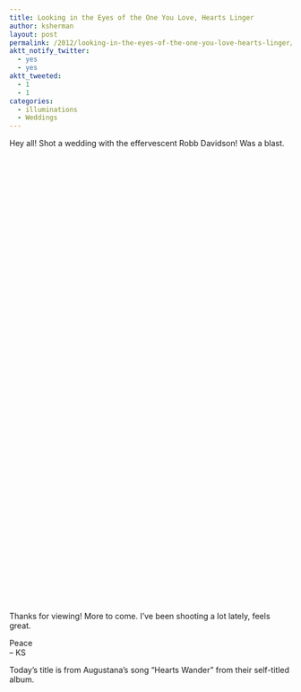 ```yaml
---
title: Looking in the Eyes of the One You Love, Hearts Linger
author: ksherman
layout: post
permalink: /2012/looking-in-the-eyes-of-the-one-you-love-hearts-linger/
aktt_notify_twitter:
  - yes
  - yes
aktt_tweeted:
  - 1
  - 1
categories:
  - illuminations
  - Weddings
---
```

Hey all! Shot a wedding with the effervescent Robb Davidson! Was a blast.

<p style="text-align: center;">
  <img src="https://s3-us-west-2.amazonaws.com/assets.kshermphoto.com/wp-content/uploads/2012/05/DuquetteWedding-1.jpg" alt="" />
</p>

<p style="text-align: center;">
  <img src="https://s3-us-west-2.amazonaws.com/assets.kshermphoto.com/wp-content/uploads/2012/05/DuquetteWedding-3.jpg" alt="" />
</p>

<p style="text-align: center;">
  <img src="https://s3-us-west-2.amazonaws.com/assets.kshermphoto.com/wp-content/uploads/2012/05/DuquetteWedding-4.jpg" alt="" />
</p>

<p style="text-align: center;">
  <img src="https://s3-us-west-2.amazonaws.com/assets.kshermphoto.com/wp-content/uploads/2012/05/DuquetteWedding-6.jpg" alt="" />
</p>

<p style="text-align: center;">
  <img src="https://s3-us-west-2.amazonaws.com/assets.kshermphoto.com/wp-content/uploads/2012/05/DuquetteWedding-7.jpg" alt="" />
</p>

<p style="text-align: center;">
  <img src="https://s3-us-west-2.amazonaws.com/assets.kshermphoto.com/wp-content/uploads/2012/05/DuquetteWedding-8.jpg" alt="" />
</p>

<p style="text-align: center;">
  <img src="https://s3-us-west-2.amazonaws.com/assets.kshermphoto.com/wp-content/uploads/2012/05/DuquetteWedding-9.jpg" alt="" />
</p>

<p style="text-align: center;">
  <img src="https://s3-us-west-2.amazonaws.com/assets.kshermphoto.com/wp-content/uploads/2012/05/DuquetteWedding-10.jpg" alt="" />
</p>

<p style="text-align: center;">
  <img src="https://s3-us-west-2.amazonaws.com/assets.kshermphoto.com/wp-content/uploads/2012/05/DuquetteWedding-12.jpg" alt="" />
</p>

<p style="text-align: center;">
  <img src="https://s3-us-west-2.amazonaws.com/assets.kshermphoto.com/wp-content/uploads/2012/05/DuquetteWedding-13.jpg" alt="" />
</p>

<p style="text-align: center;">
  <img src="https://s3-us-west-2.amazonaws.com/assets.kshermphoto.com/wp-content/uploads/2012/05/DuquetteWedding-14.jpg" alt="" />
</p>

<p style="text-align: center;">
  <img src="https://s3-us-west-2.amazonaws.com/assets.kshermphoto.com/wp-content/uploads/2012/05/DuquetteWedding-16.jpg" alt="" />
</p>

<p style="text-align: center;">
  <img src="https://s3-us-west-2.amazonaws.com/assets.kshermphoto.com/wp-content/uploads/2012/05/DuquetteWedding-19.jpg" alt="" />
</p>

<p style="text-align: center;">
  <img src="https://s3-us-west-2.amazonaws.com/assets.kshermphoto.com/wp-content/uploads/2012/05/DuquetteWedding-20.jpg" alt="" />
</p>

<p style="text-align: center;">
  <img src="https://s3-us-west-2.amazonaws.com/assets.kshermphoto.com/wp-content/uploads/2012/05/DuquetteWedding-23.jpg" alt="" />
</p>

<p style="text-align: center;">
  <img src="https://s3-us-west-2.amazonaws.com/assets.kshermphoto.com/wp-content/uploads/2012/05/DuquetteWedding-25.jpg" alt="" />
</p>

<p style="text-align: center;">
  <img src="https://s3-us-west-2.amazonaws.com/assets.kshermphoto.com/wp-content/uploads/2012/05/DuquetteWedding-26.jpg" alt="" />
</p>

<p style="text-align: center;">
  <img src="https://s3-us-west-2.amazonaws.com/assets.kshermphoto.com/wp-content/uploads/2012/05/DuquetteWedding-27.jpg" alt="" />
</p>

<p style="text-align: center;">
  <img src="https://s3-us-west-2.amazonaws.com/assets.kshermphoto.com/wp-content/uploads/2012/05/DuquetteWedding-29.jpg" alt="" />
</p>

<p style="text-align: center;">
  <img src="https://s3-us-west-2.amazonaws.com/assets.kshermphoto.com/wp-content/uploads/2012/05/DuquetteWedding-32.jpg" alt="" />
</p>

<p style="text-align: center;">
  <img src="https://s3-us-west-2.amazonaws.com/assets.kshermphoto.com/wp-content/uploads/2012/05/DuquetteWedding-33.jpg" alt="" />
</p>

<p style="text-align: center;">
  <img src="https://s3-us-west-2.amazonaws.com/assets.kshermphoto.com/wp-content/uploads/2012/05/DuquetteWedding-34.jpg" alt="" />
</p>

<p style="text-align: center;">
  <img src="https://s3-us-west-2.amazonaws.com/assets.kshermphoto.com/wp-content/uploads/2012/05/DuquetteWedding-35.jpg" alt="" />
</p>

<p style="text-align: center;">
  <img src="https://s3-us-west-2.amazonaws.com/assets.kshermphoto.com/wp-content/uploads/2012/05/DuquetteWedding-37.jpg" alt="" />
</p>

<p style="text-align: center;">
  <img src="https://s3-us-west-2.amazonaws.com/assets.kshermphoto.com/wp-content/uploads/2012/05/DuquetteWedding-38.jpg" alt="" />
</p>

<p style="text-align: center;">
  <img src="https://s3-us-west-2.amazonaws.com/assets.kshermphoto.com/wp-content/uploads/2012/05/DuquetteWedding-39.jpg" alt="" />
</p>

<p style="text-align: center;">
  <img src="https://s3-us-west-2.amazonaws.com/assets.kshermphoto.com/wp-content/uploads/2012/05/DuquetteWedding-41.jpg" alt="" />
</p>

<p style="text-align: center;">
  <img src="https://s3-us-west-2.amazonaws.com/assets.kshermphoto.com/wp-content/uploads/2012/05/DuquetteWedding-43.jpg" alt="" />
</p>

<p style="text-align: center;">
  <img src="https://s3-us-west-2.amazonaws.com/assets.kshermphoto.com/wp-content/uploads/2012/05/DuquetteWedding-44.jpg" alt="" />
</p>

<p style="text-align: center;">
  <img src="https://s3-us-west-2.amazonaws.com/assets.kshermphoto.com/wp-content/uploads/2012/05/DuquetteWedding-45.jpg" alt="" />
</p>

<p style="text-align: center;">
  <img src="https://s3-us-west-2.amazonaws.com/assets.kshermphoto.com/wp-content/uploads/2012/05/DuquetteWedding-46.jpg" alt="" />
</p>

<p style="text-align: center;">
  <img src="https://s3-us-west-2.amazonaws.com/assets.kshermphoto.com/wp-content/uploads/2012/05/DuquetteWedding-47.jpg" alt="" />
</p>

<p style="text-align: center;">
  <img src="https://s3-us-west-2.amazonaws.com/assets.kshermphoto.com/wp-content/uploads/2012/05/DuquetteWedding-48.jpg" alt="" />
</p>

<p style="text-align: center;">
  <img src="https://s3-us-west-2.amazonaws.com/assets.kshermphoto.com/wp-content/uploads/2012/05/DuquetteWedding-49.jpg" alt="" />
</p>

<p style="text-align: center;">
  <img src="https://s3-us-west-2.amazonaws.com/assets.kshermphoto.com/wp-content/uploads/2012/05/DuquetteWedding-51.jpg" alt="" />
</p>

<p style="text-align: center;">
  <img src="https://s3-us-west-2.amazonaws.com/assets.kshermphoto.com/wp-content/uploads/2012/05/DuquetteWedding-52.jpg" alt="" />
</p>

<p style="text-align: center;">
  <img src="https://s3-us-west-2.amazonaws.com/assets.kshermphoto.com/wp-content/uploads/2012/05/DuquetteWedding-53.jpg" alt="" />
</p>

<p style="text-align: center;">
  <img src="https://s3-us-west-2.amazonaws.com/assets.kshermphoto.com/wp-content/uploads/2012/05/DuquetteWedding-54.jpg" alt="" />
</p>

<p style="text-align: center;">
  <img src="https://s3-us-west-2.amazonaws.com/assets.kshermphoto.com/wp-content/uploads/2012/05/DuquetteWedding-55.jpg" alt="" />
</p>

<p style="text-align: center;">
  <img src="https://s3-us-west-2.amazonaws.com/assets.kshermphoto.com/wp-content/uploads/2012/05/DuquetteWedding-56.jpg" alt="" />
</p>

<p style="text-align: center;">
  <img src="https://s3-us-west-2.amazonaws.com/assets.kshermphoto.com/wp-content/uploads/2012/05/DuquetteWedding-57.jpg" alt="" />
</p>

<p style="text-align: center;">
  <img src="https://s3-us-west-2.amazonaws.com/assets.kshermphoto.com/wp-content/uploads/2012/05/DuquetteWedding-58.jpg" alt="" />
</p>

<p style="text-align: center;">
  <img src="https://s3-us-west-2.amazonaws.com/assets.kshermphoto.com/wp-content/uploads/2012/05/DuquetteWedding-60.jpg" alt="" />
</p>

<p style="text-align: center;">
  <img src="https://s3-us-west-2.amazonaws.com/assets.kshermphoto.com/wp-content/uploads/2012/05/DuquetteWedding-61.jpg" alt="" />
</p>

<p style="text-align: center;">
  <img src="https://s3-us-west-2.amazonaws.com/assets.kshermphoto.com/wp-content/uploads/2012/05/DuquetteWedding-62.jpg" alt="" />
</p>

<p style="text-align: center;">
  <img src="https://s3-us-west-2.amazonaws.com/assets.kshermphoto.com/wp-content/uploads/2012/05/DuquetteWedding-63.jpg" alt="" />
</p>

<p style="text-align: center;">
  <img src="https://s3-us-west-2.amazonaws.com/assets.kshermphoto.com/wp-content/uploads/2012/05/DuquetteWedding-64.jpg" alt="" />
</p>

<p style="text-align: center;">
  <img src="https://s3-us-west-2.amazonaws.com/assets.kshermphoto.com/wp-content/uploads/2012/05/DuquetteWedding-65.jpg" alt="" />
</p>

<p style="text-align: center;">
  <img src="https://s3-us-west-2.amazonaws.com/assets.kshermphoto.com/wp-content/uploads/2012/05/DuquetteWedding-66.jpg" alt="" />
</p>

<p style="text-align: center;">
  <img src="https://s3-us-west-2.amazonaws.com/assets.kshermphoto.com/wp-content/uploads/2012/05/DuquetteWedding-67.jpg" alt="" />
</p>

<p style="text-align: center;">
  <img src="https://s3-us-west-2.amazonaws.com/assets.kshermphoto.com/wp-content/uploads/2012/05/DuquetteWedding-68.jpg" alt="" />
</p>

<p style="text-align: center;">
  <img src="https://s3-us-west-2.amazonaws.com/assets.kshermphoto.com/wp-content/uploads/2012/05/DuquetteWedding-69.jpg" alt="" />
</p>

<p style="text-align: center;">
  <img src="https://s3-us-west-2.amazonaws.com/assets.kshermphoto.com/wp-content/uploads/2012/05/DuquetteWedding-70.jpg" alt="" />
</p>

<p style="text-align: center;">
  <img src="https://s3-us-west-2.amazonaws.com/assets.kshermphoto.com/wp-content/uploads/2012/05/DuquetteWedding-71.jpg" alt="" />
</p>

<p style="text-align: center;">
  <img src="https://s3-us-west-2.amazonaws.com/assets.kshermphoto.com/wp-content/uploads/2012/05/DuquetteWedding-72.jpg" alt="" />
</p>

<p style="text-align: center;">
  <img src="https://s3-us-west-2.amazonaws.com/assets.kshermphoto.com/wp-content/uploads/2012/05/DuquetteWedding-73.jpg" alt="" />
</p>

<p style="text-align: center;">
  <img src="https://s3-us-west-2.amazonaws.com/assets.kshermphoto.com/wp-content/uploads/2012/05/DuquetteWedding-75.jpg" alt="" />
</p>

<p style="text-align: center;">
  <img src="https://s3-us-west-2.amazonaws.com/assets.kshermphoto.com/wp-content/uploads/2012/05/DuquetteWedding-76.jpg" alt="" />
</p>

Thanks for viewing! More to come. I&#8217;ve been shooting a lot lately, feels great.

Peace  
&#8211; KS

Today&#8217;s title is from Augustana&#8217;s song &#8220;Hearts Wander&#8221; from their self-titled album.